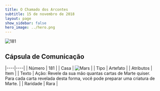 ```yaml
---
title: O Chamado dos Arcontes
subtitle: 15 de novembro de 2018
layout: page
show_sidebar: false
hero_image: ../hero.png
---
```


![181](https://cdn.keyforgegame.com/media/card_front/pt/341_181_MXX6XH3QQRCV_pt.png)

## Cápsula de Comunicação

|----|----|
| Número | 181 |
| Casa | ![Mars](https://archonarcana.com/images/thumb/d/de/Mars.png/22px-Mars.png "Marte") |
| Tipo | Artefato |
| Atributos | Item |
| Texto | Ação: Revele da sua mão quantas cartas de Marte quiser. Para cada carta revelada desta forma, você pode preparar uma criatura de Marte. |
| Raridade | Rara |

